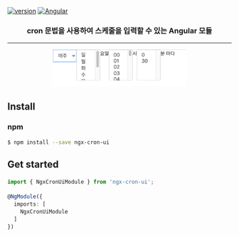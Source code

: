 
  <a href="https://www.npmjs.com/package/ngx-cron-ui" target="_blank"><img src="https://img.shields.io/npm/v/ngx-cron-ui.svg?style=flat-square&color=007acc&label=version&logo=NPM" alt="version" /></a> <a href="https://github.com/Digoro/ngx-cron-ui/blob/master/projects/ngx-cron-ui/README.md" target="_blank"><img alt="Angular" src="https://img.shields.io/static/v1.svg?label=&message=Angular&style=flat-square&logo=Angular&color=dd0031"></a>

<h3 align=center>
cron 문법을 사용하여 스케줄을 입력할 수 있는 Angular 모듈
</h3>

-----
<p align=center>
<img  width="300" src="projects/ngx-cron-ui/images/example01.png" />
</p>


## Install
### npm
```bash
$ npm install --save ngx-cron-ui
```

## Get started
```ts
import { NgxCronUiModule } from 'ngx-cron-ui';

@NgModule({
  imports: [
    NgxCronUiModule
  ]
})
```

